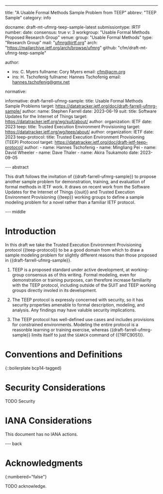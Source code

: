 ---
title: "A Usable Formal Methods Sample Problem from TEEP"
abbrev: "TEEP Sample"
category: info

docname: draft-mt-ufmrg-teep-sample-latest
submissiontype: IRTF
number:
date:
consensus: true
v: 3
workgroup: "Usable Formal Methods Proposed Research Group"
venue:
  group: "Usable Formal Methods"
  type: "Research Group"
  mail: "ufmrg@irtf.org"
  arch: "https://mailarchive.ietf.org/arch/browse/ufmrg"
  github: "cfm/draft-mt-ufmrg-teep-sample"

author:
 - ins: C. Myers
   fullname: Cory Myers
   email: cfm@acm.org
 - ins: H. Tschofenig
   fullname: Hannes Tschofenig
   email: hannes.tschofenig@gmx.net

normative:

informative:
  draft-farrell-ufmrg-sample:
    title: Usable Formal Methods Sample Problems
    target: https://datatracker.ietf.org/doc/draft-farrell-ufmrg-sample/
    author:
      name: Stephen Farrell
    date: 2023-06-19
  suit:
    title: Software Updates for the Internet of Things
    target: https://datatracker.ietf.org/wg/suit/about/
    author:
      organization: IETF
    date: 2023
  teep:
    title: Trusted Execution Environment Provisioning
    target: https://datatracker.ietf.org/wg/teep/about/
    author:
      organization: IETF
    date: 2023
  teep-protocol:
    title: Trusted Execution Environment Provisioning (TEEP) Protocool
    target: https://datatracker.ietf.org/doc/draft-ietf-teep-protocol/
    author:
      - name: Hannes Tschofenig
      - name: Mingliang Pei
      - name: David Wheeler
      - name: Dave Thaler
      - name: Akira Tsukamoto
    date: 2023-09-05

--- abstract

This draft follows the invitation of {{draft-farrell-ufmrg-sample}} to propose
another sample problem for demonstration, training, and evaluation of formal
methods in IETF work.  It draws on recent work from the Software Updates for the
Internet of Things {{suit}} and Trusted Execution Environment Provisioning
{{teep}} working groups to define a sample modeling problem for a novel rather
than a familiar IETF protocol.


--- middle

# Introduction

In this draft we take the Trusted Execution Environment Provisioning protocol
{{teep-protocol}} to be a good domain from which to draw a sample modeling
problem for slightly different reasons than those proposed in
{{draft-farrell-ufmrg-sample}}.

1. TEEP is a proposed standard under active development, at working-group
   consensus as of this writing.  Formal modeling, even for demonstration or
   training purposes, can therefore increase familiarity with the TEEP protocol,
   including outside of the SUIT and TEEP working groups directly involed in its
   development.

2. The TEEP protocol is expressly concerned with security, so it has security
   properties amenable to formal description, modeling, and analysis.  Any
   findings may have valuble security implications.

3. The TEEP protocol has well-defined use cases and includes provisions for
   constrained environments.  Modeling the entire protocol is a reasonble
   learning or training exercise, whereas {{draft-farrell-ufmrg-sample}}
   limits itself to just the `SEARCH` command of {{?RFC9051}}.


# Conventions and Definitions

{::boilerplate bcp14-tagged}


# Security Considerations

TODO Security


# IANA Considerations

This document has no IANA actions.


--- back

# Acknowledgments
{:numbered="false"}

TODO acknowledge.
